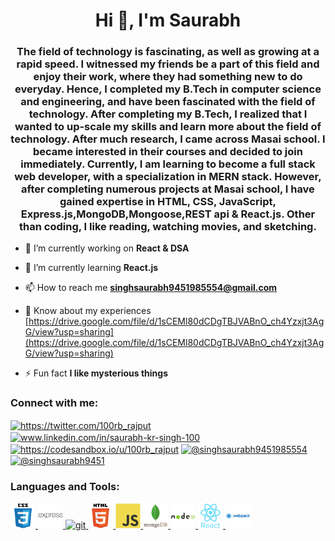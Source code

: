 <!-- ### Hi This is Saurabh 👋

The field of technology is fascinating, as well as growing at a rapid speed. I witnessed my friends be a part of this field and enjoy their work, where they had something new to do everyday. Hence, I completed my B.Tech in computer science and engineering, and have been fascinated with the field of technology.

After completing my B.Tech, I realized that I wanted to up-scale my skills and learn more about the field of technology. After much research, I came across Masai school. I became interested in their courses and decided to join immediately.

Currently, I am learning to become a full stack web developer, with a specialization in MERN stack. However, after completing numerous projects at Masai school, I have gained expertise in HTML, CSS, and JavaScript.

Other than coding, I like reading, watching movies, and sketching.



**100rbrajpuT/100rbrajpuT** is a ✨ _special_ ✨ repository because its `README.md` (this file) appears on your GitHub profile.

Here are some ideas to get you started:

- 🔭 I’m currently working on React.js
- 🌱 I’m currently learning fullstack well Development 
- 👯 I’m looking to collaborate on ...
- 🤔 I’m looking for help with ...
- 💬 Ask me about ...
- 📫 How to reach me: singhsaurabh9451985554@gmail.com
- 😄 Pronouns: Saurabh
- ⚡ Fun fact: ...
 --><h1 align="center">Hi 👋, I'm Saurabh</h1>
<h3 align="center">The field of technology is fascinating, as well as growing at a rapid speed. I witnessed my friends be a part of this field and enjoy their work, where they had something new to do everyday. Hence, I completed my B.Tech in computer science and engineering, and have been fascinated with the field of technology. After completing my B.Tech, I realized that I wanted to up-scale my skills and learn more about the field of technology. After much research, I came across Masai school. I became interested in their courses and decided to join immediately. Currently, I am learning to become a full stack web developer, with a specialization in MERN stack. However, after completing numerous projects at Masai school, I have gained expertise in HTML, CSS, JavaScript, Express.js,MongoDB,Mongoose,REST api & React.js. Other than coding, I like reading, watching movies, and sketching.</h3>

- 🔭 I’m currently working on **React & DSA**

- 🌱 I’m currently learning **React.js**

- 📫 How to reach me **singhsaurabh9451985554@gmail.com**

- 📄 Know about my experiences [https://drive.google.com/file/d/1sCEMl80dCDgTBJVABnO_ch4Yzxjt3AgG/view?usp=sharing](https://drive.google.com/file/d/1sCEMl80dCDgTBJVABnO_ch4Yzxjt3AgG/view?usp=sharing)

- ⚡ Fun fact **I like mysterious things**

<h3 align="left">Connect with me:</h3>
<p align="left">
<a href="https://twitter.com/100rb_rajput" target="blank"><img align="center" src="https://raw.githubusercontent.com/rahuldkjain/github-profile-readme-generator/master/src/images/icons/Social/twitter.svg" alt="https://twitter.com/100rb_rajput" height="30" width="40" /></a>
<a href="https://linkedin.com/in/www.linkedin.com/in/saurabh-kr-singh-100" target="blank"><img align="center" src="https://raw.githubusercontent.com/rahuldkjain/github-profile-readme-generator/master/src/images/icons/Social/linked-in-alt.svg" alt="www.linkedin.com/in/saurabh-kr-singh-100" height="30" width="40" /></a>
<a href="https://codesandbox.com/https://codesandbox.io/u/100rb_rajput" target="blank"><img align="center" src="https://raw.githubusercontent.com/rahuldkjain/github-profile-readme-generator/master/src/images/icons/Social/codesandbox.svg" alt="https://codesandbox.io/u/100rb_rajput" height="30" width="40" /></a>
<a href="https://medium.com/@singhsaurabh9451985554" target="blank"><img align="center" src="https://raw.githubusercontent.com/rahuldkjain/github-profile-readme-generator/master/src/images/icons/Social/medium.svg" alt="@singhsaurabh9451985554" height="30" width="40" /></a>
<a href="https://www.hackerearth.com/@singhsaurabh9451" target="blank"><img align="center" src="https://raw.githubusercontent.com/rahuldkjain/github-profile-readme-generator/master/src/images/icons/Social/hackerearth.svg" alt="@singhsaurabh9451" height="30" width="40" /></a>
</p>

<h3 align="left">Languages and Tools:</h3>
<p align="left"> <a href="https://www.w3schools.com/css/" target="_blank" rel="noreferrer"> <img src="https://raw.githubusercontent.com/devicons/devicon/master/icons/css3/css3-original-wordmark.svg" alt="css3" width="40" height="40"/> </a> <a href="https://expressjs.com" target="_blank" rel="noreferrer"> <img src="https://raw.githubusercontent.com/devicons/devicon/master/icons/express/express-original-wordmark.svg" alt="express" width="40" height="40"/> </a> <a href="https://git-scm.com/" target="_blank" rel="noreferrer"> <img src="https://www.vectorlogo.zone/logos/git-scm/git-scm-icon.svg" alt="git" width="40" height="40"/> </a> <a href="https://www.w3.org/html/" target="_blank" rel="noreferrer"> <img src="https://raw.githubusercontent.com/devicons/devicon/master/icons/html5/html5-original-wordmark.svg" alt="html5" width="40" height="40"/> </a> <a href="https://developer.mozilla.org/en-US/docs/Web/JavaScript" target="_blank" rel="noreferrer"> <img src="https://raw.githubusercontent.com/devicons/devicon/master/icons/javascript/javascript-original.svg" alt="javascript" width="40" height="40"/> </a> <a href="https://www.mongodb.com/" target="_blank" rel="noreferrer"> <img src="https://raw.githubusercontent.com/devicons/devicon/master/icons/mongodb/mongodb-original-wordmark.svg" alt="mongodb" width="40" height="40"/> </a> <a href="https://nodejs.org" target="_blank" rel="noreferrer"> <img src="https://raw.githubusercontent.com/devicons/devicon/master/icons/nodejs/nodejs-original-wordmark.svg" alt="nodejs" width="40" height="40"/> </a> <a href="https://reactjs.org/" target="_blank" rel="noreferrer"> <img src="https://raw.githubusercontent.com/devicons/devicon/master/icons/react/react-original-wordmark.svg" alt="react" width="40" height="40"/> </a> <a href="https://webpack.js.org" target="_blank" rel="noreferrer"> <img src="https://raw.githubusercontent.com/devicons/devicon/d00d0969292a6569d45b06d3f350f463a0107b0d/icons/webpack/webpack-original-wordmark.svg" alt="webpack" width="40" height="40"/> </a> </p>
